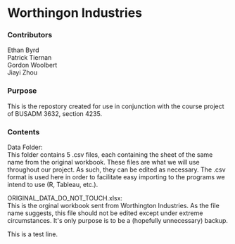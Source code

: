 # Worthingon Industries

### Contributors
Ethan Byrd  
Patrick Tiernan  
Gordon Woolbert  
Jiayi Zhou

### Purpose

This is the repostory created for use in conjunction with the course project of BUSADM 3632, section 4235. 

### Contents

Data Folder:  
This folder contains 5 .csv files, each containing the sheet of the same name from the original workbook. These files are what we will use throughout our project. As such, they can be edited as necessary. The .csv format is used here in order to facilitate easy importing to the programs we intend to use (R, Tableau, etc.).

ORIGINAL_DATA_DO_NOT_TOUCH.xlsx:  
This is the orginal workbook sent from Worthington Industries. As the file name suggests, this file should not be edited except under extreme circumstances. It's only purpose is to be a (hopefully unnecessary) backup.  

This is a test line.
